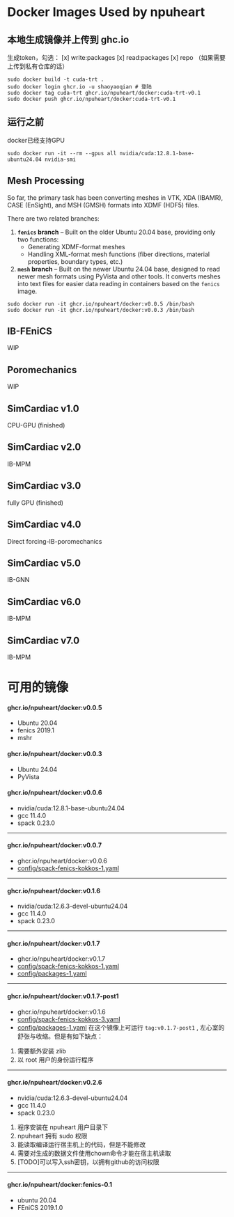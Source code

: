 # Docker Images Used by npuheart  


## 本地生成镜像并上传到 ghc.io


生成token，勾选：
[x] write:packages
[x] read:packages
[x] repo （如果需要上传到私有仓库的话）

```
sudo docker build -t cuda-trt .
sudo docker login ghcr.io -u shaoyaoqian # 登陆
sudo docker tag cuda-trt ghcr.io/npuheart/docker:cuda-trt-v0.1
sudo docker push ghcr.io/npuheart/docker:cuda-trt-v0.1
```

## 运行之前
docker已经支持GPU
```
sudo docker run -it --rm --gpus all nvidia/cuda:12.8.1-base-ubuntu24.04 nvidia-smi
```

## Mesh Processing  
So far, the primary task has been converting meshes in VTK, XDA (IBAMR), CASE (EnSight), and MSH (GMSH) formats into XDMF (HDF5) files.  

There are two related branches:  
1. **`fenics` branch** – Built on the older Ubuntu 20.04 base, providing only two functions:  
   - Generating XDMF-format meshes  
   - Handling XML-format mesh functions (fiber directions, material properties, boundary types, etc.)  
2. **`mesh` branch** – Built on the newer Ubuntu 24.04 base, designed to read newer mesh formats using PyVista and other tools. It converts meshes into text files for easier data reading in containers based on the `fenics` image.

```
sudo docker run -it ghcr.io/npuheart/docker:v0.0.5 /bin/bash
sudo docker run -it ghcr.io/npuheart/docker:v0.0.3 /bin/bash
```


## IB-FEniCS

WIP



## Poromechanics

WIP



## SimCardiac v1.0

CPU-GPU (finished)

## SimCardiac v2.0

IB-MPM

## SimCardiac v3.0

fully GPU (finished)

## SimCardiac v4.0

Direct forcing-IB-poromechanics

## SimCardiac v5.0

IB-GNN

## SimCardiac v6.0

IB-MPM

## SimCardiac v7.0

IB-MPM

# 可用的镜像



#### ghcr.io/npuheart/docker:v0.0.5
- Ubuntu 20.04
- fenics 2019.1
- mshr

#### ghcr.io/npuheart/docker:v0.0.3 
- Ubuntu 24.04
- PyVista

#### ghcr.io/npuheart/docker:v0.0.6
- nvidia/cuda:12.8.1-base-ubuntu24.04
- gcc 11.4.0
- spack 0.23.0

-----------------------------------
#### ghcr.io/npuheart/docker:v0.0.7
- ghcr.io/npuheart/docker:v0.0.6
- [config/spack-fenics-kokkos-1.yaml](config/spack-fenics-kokkos-1.yaml)

-----------------------------------
#### ghcr.io/npuheart/docker:v0.1.6
- nvidia/cuda:12.6.3-devel-ubuntu24.04
- gcc 11.4.0
- spack 0.23.0

-----------------------------------
#### ghcr.io/npuheart/docker:v0.1.7
- ghcr.io/npuheart/docker:v0.1.7
- [config/spack-fenics-kokkos-1.yaml](config/spack-fenics-kokkos-1.yaml)
- [config/packages-1.yaml](config/packages-1.yaml)


-----------------------------------
#### ghcr.io/npuheart/docker:v0.1.7-post1
- ghcr.io/npuheart/docker:v0.1.6
- [config/spack-fenics-kokkos-3.yaml](config/spack-fenics-kokkos-3.yaml)
- [config/packages-1.yaml](config/packages-1.yaml)
在这个镜像上可运行 `tag:v0.1.7-post1` , 左心室的舒张与收缩。但是有如下缺点：
1. 需要额外安装 zlib
2. 以 root 用户的身份运行程序

-----------------------------------
#### ghcr.io/npuheart/docker:v0.2.6
- nvidia/cuda:12.6.3-devel-ubuntu24.04
- gcc 11.4.0
- spack 0.23.0

1. 程序安装在 npuheart 用户目录下
2. npuheart 拥有 sudo 权限
3. 能读取编译运行宿主机上的代码，但是不能修改
4. 需要对生成的数据文件使用chown命令才能在宿主机读取
4. [TODO]可以写入ssh密钥，以拥有github的访问权限


-----------------------------------
#### ghcr.io/npuheart/docker:fenics-0.1
- ubuntu 20.04
- FEniCS 2019.1.0